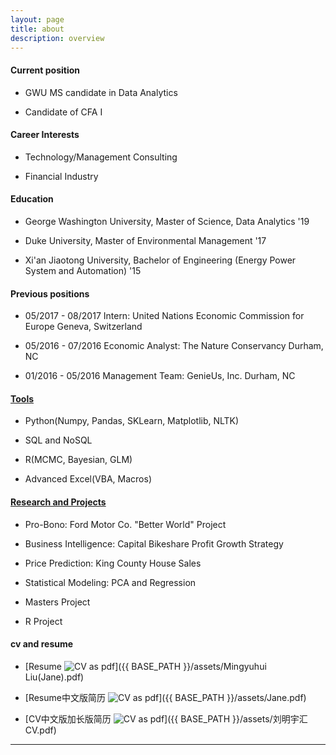 ```yaml
---
layout: page
title: about
description: overview
---
```


#### <a name="currentposition"></a>Current position
 * GWU MS candidate in Data Analytics

 * Candidate of CFA I

#### <a name="Interests"></a>Career Interests
  * Technology/Management Consulting

  * Financial Industry

#### <a name="education"></a>Education
 * George Washington University, Master of Science, Data Analytics '19

 * Duke University, Master of Environmental Management '17

 * Xi'an Jiaotong University, Bachelor of Engineering (Energy Power System and Automation) '15

#### <a name="previousposition"></a>Previous positions
 * 05/2017 - 08/2017 Intern: United Nations Economic Commission for Europe      Geneva, Switzerland

 * 05/2016 - 07/2016 Economic Analyst: The Nature Conservancy                            Durham, NC

 * 01/2016 - 05/2016 Management Team: GenieUs, Inc.                                      Durham, NC

#### <a name="Skills"></a>[Tools](https://mingyuhuiliu.github.io/pages/software.html)
 * Python(Numpy, Pandas, SKLearn, Matplotlib, NLTK)
 
 * SQL and NoSQL 

 * R(MCMC, Bayesian, GLM)

 * Advanced Excel(VBA, Macros)


#### <a name="researchbackground"></a>[Research and Projects](https://mingyuhuiliu.github.io/pages/Projects.html)
 * Pro-Bono: Ford Motor Co. "Better World" Project
 
 * Business Intelligence: Capital Bikeshare Profit Growth Strategy

 * Price Prediction: King County House Sales

 * Statistical Modeling: PCA and Regression

 * Masters Project
 
 * R Project

#### <a name="cvandresume"></a>cv and resume
 * [Resume ![CV as pdf](icons16/pdf-icon.png)]({{ BASE_PATH }}/assets/Mingyuhui Liu(Jane).pdf)

 * [Resume中文版简历 ![CV as pdf](icons16/pdf-icon.png)]({{ BASE_PATH }}/assets/Jane.pdf)

 * [CV中文版加长版简历 ![CV as pdf](icons16/pdf-icon.png)]({{ BASE_PATH }}/assets/刘明宇汇CV.pdf)

---



